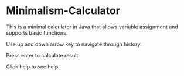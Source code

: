 # Minimalism-Calculator

This is a minimal calculator in Java that allows variable assignment and supports basic functions.

Use up and down arrow key to navigate through history.

Press enter to calculate result.

Click help to see help.
